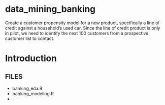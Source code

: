 # data_mining_banking
Create a customer propensity model for a new product,
 specifically a line of credit against a household’s used car.
  Since the line of credit product is only in pilot, we need to identify the next 100 customers from a prospective customer list to contact. 


# Introduction 

## FILES
- banking_eda.R
- banking_modeling.R
- 
